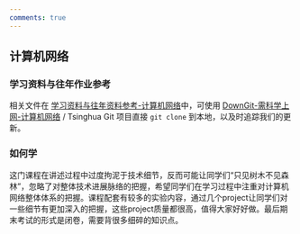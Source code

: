 ```yaml
---
comments: true
---
```


## 计算机网络

### 学习资料与往年作业参考

相关文件在 [学习资料与往年资料参考-计算机网络](https://github.com/Open-DA/OpenDA/tree/main/B_%E8%87%AA%E5%8A%A8%E5%8C%96%E7%B3%BB%E4%B8%93%E4%B8%9A%E4%B8%BB%E4%BF%AE%E8%AF%BE%E7%A8%8B/%E8%AE%A1%E7%AE%97%E6%9C%BA%E7%BD%91%E7%BB%9C)中，可使用 [DownGit-需科学上网-计算机网络](https://tool.mkblog.cn/downgit/#/home?url=https://github.com/Open-DA/OpenDA/tree/main/B_%E8%87%AA%E5%8A%A8%E5%8C%96%E7%B3%BB%E4%B8%93%E4%B8%9A%E4%B8%BB%E4%BF%AE%E8%AF%BE%E7%A8%8B/%E8%AE%A1%E7%AE%97%E6%9C%BA%E7%BD%91%E7%BB%9C) / Tsinghua Git 项目直接 `git clone` 到本地，以及时追踪我们的更新。

### 如何学

这门课程在讲述过程中过度拘泥于技术细节，反而可能让同学们“只见树木不见森林”，忽略了对整体技术进展脉络的把握，希望同学们在学习过程中注重对计算机网络整体体系的把握。课程配套有较多的实验内容，通过几个project让同学们对一些细节有更加深入的把握，这些project质量都很高，值得大家好好做。最后期末考试的形式是闭卷，需要背很多细碎的知识点。
